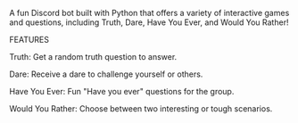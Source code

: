 A fun Discord bot built with Python that offers a variety of interactive games and questions, including Truth, Dare, Have You Ever, and Would You Rather!


FEATURES

Truth: Get a random truth question to answer.

Dare: Receive a dare to challenge yourself or others.

Have You Ever: Fun "Have you ever" questions for the group.

Would You Rather: Choose between two interesting or tough scenarios.


